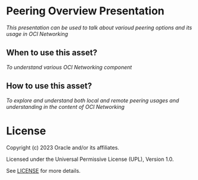 # Peering Overview Presentation
 
*This presentation can be used to talk about varioud peering options and its usage in OCI Networking*
 
## When to use this asset?
 
*To understand various OCI Networking component*
 
## How to use this asset?
 
*To explore and understand both local and remote peering usages and understanding in the content of OCI Networking*
 
# License
 
Copyright (c) 2023 Oracle and/or its affiliates.
 
Licensed under the Universal Permissive License (UPL), Version 1.0.
 
See [LICENSE](https://github.com/oracle-devrel/technology-engineering/blob/folder-structure/LICENSE) for more details.
